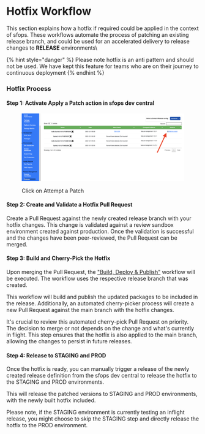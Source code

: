# Hotfix Workflow

This section explains how a hotfix if required  could be applied in the context of sfops. These workflows automate the process of patching an existing release branch, and could be used for an accelerated delivery to release changes to **RELEASE** environments\


{% hint style="danger" %}
Please note hotfix is an anti pattern and should not be used. We have kept this feature for teams who are on their journey to continuous deployment
{% endhint %}

### Hotfix Process

#### Step 1:  Activate Apply a Patch action  in sfops dev central&#x20;



<figure><img src="../../.gitbook/assets/hotfix.png" alt=""><figcaption><p>Click on Attempt a Patch</p></figcaption></figure>

#### Step 2: Create and Validate a Hotfix Pull Request

Create a Pull Request against the newly created release branch with your hotfix changes. This change is validated against a  review sandbox environment created against production. Once the validation is successful and the changes have been peer-reviewed, the Pull Request can be merged.

#### Step 3: Build and Cherry-Pick the Hotfix

Upon merging the Pull Request, the ["Build, Deploy & Publish"](build-deploy-and-publish.md) workflow will be executed. The workflow uses the respective release branch that was created.

This workflow will build and publish the updated packages to be included in the release. Additionally, an automated cherry-picker process will create a new Pull Request against the main branch with the hotfix changes.

It's crucial to review this automated cherry-pick Pull Request on priority. The decision to merge or not depends on the change and what's currently in flight. This step ensures that the hotfix is also applied to the main branch, allowing the changes to persist in future releases.

#### Step 4: Release to STAGING and PROD

Once the hotfix is ready, you can manually trigger a release of the newly created release definition from the sfops dev central to release the hotfix to the STAGING and PROD environments.

This will release the patched versions to STAGING and PROD environments, with the newly built hotfix included.

Please note, if the STAGING environment is currently testing an inflight release, you might choose to skip the STAGING step and directly release the hotfix to the PROD environment.

